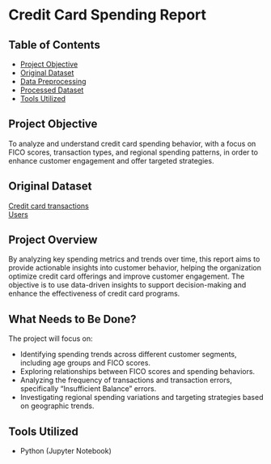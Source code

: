 # **Credit Card Spending Report**

## **Table of Contents**
- [Project Objective](#project-objective)
- [Original Dataset](#original-dataset)
- [Data Preprocessing](#data-preprocessing)
- [Processed Dataset](#processed-dataset)
- [Tools Utilized](#tools-utilized)


## **Project Objective**
To analyze and understand credit card spending behavior, with a focus on FICO scores, transaction types, and regional spending patterns, in order to enhance customer engagement and offer targeted strategies.

## **Original Dataset**
[Credit card transactions](https://drive.google.com/file/d/1A3XLtF0ZgbmYIVWJybYGIuL8gC7ErbSk/view?usp=drive_link) <br>
[Users](https://github.com/xindalok/Credit-Card-Transaction-Analysis-Spending-Insights---Python/blob/91a9247f7cf0e09981b682c121b2d34b9d0911c2/datasets/users.csv)


## **Project Overview**
By analyzing key spending metrics and trends over time, this report aims to provide actionable insights into customer behavior, helping the organization optimize credit card offerings and improve customer engagement. The objective is to use data-driven insights to support decision-making and enhance the effectiveness of credit card programs.

## **What Needs to Be Done?**
The project will focus on:
- Identifying spending trends across different customer segments, including age groups and FICO scores.
- Exploring relationships between FICO scores and spending behaviors.
- Analyzing the frequency of transactions and transaction errors, specifically “Insufficient Balance” errors.
- Investigating regional spending variations and targeting strategies based on geographic trends.

## **Tools Utilized**
- Python (Jupyter Notebook)

